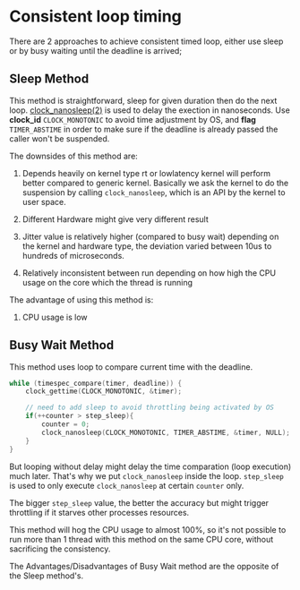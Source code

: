 # Consistent loop timing

There are 2 approaches to achieve consistent timed loop, either use sleep or by busy waiting until the deadline is arrived;

## Sleep Method

This method is straightforward, sleep for given duration then do the next loop.
[clock_nanosleep(2)](https://linux.die.net/man/2/clock_nanosleep) is used to delay the exection in nanoseconds. Use __clock_id__ `CLOCK_MONOTONIC` to avoid time adjustment by OS, and __flag__ `TIMER_ABSTIME` in order to make sure if the deadline is already passed the caller won't be suspended.

The downsides of this method are:

1. Depends heavily on kernel type
	rt or lowlatency kernel will perform better compared to generic kernel. Basically we ask the kernel to do the suspension by calling `clock_nanosleep`, which is an API by the kernel to user space.

2. Different Hardware might give very different result

3. Jitter value is relatively higher (compared to busy wait)
	depending on the kernel and hardware type, the deviation varied between 10us to hundreds of microseconds.

4. Relatively inconsistent between run
	depending on how high the CPU usage on the core which the thread is running

The advantage of using this method is:

1. CPU usage is low
	

## Busy Wait Method

This method uses loop to compare current time with the deadline.

```c++
while (timespec_compare(timer, deadline)) {
	clock_gettime(CLOCK_MONOTONIC, &timer);

	// need to add sleep to avoid throttling being activated by OS
	if(++counter > step_sleep){
		counter = 0;
		clock_nanosleep(CLOCK_MONOTONIC, TIMER_ABSTIME, &timer, NULL);
	}
}
```

But looping without delay might delay the time comparation (loop execution) much later. That's why we put `clock_nanosleep` inside the loop. `step_sleep` is used to only execute `clock_nanosleep` at certain `counter` only.

The bigger `step_sleep` value, the better the accuracy but might trigger throttling if it starves other processes resources.

This method will hog the CPU usage to almost 100%, so it's not possible to run more than 1 thread with this method on the same CPU core, without sacrificing the consistency.

The Advantages/Disadvantages of Busy Wait method are the opposite of the Sleep method's.